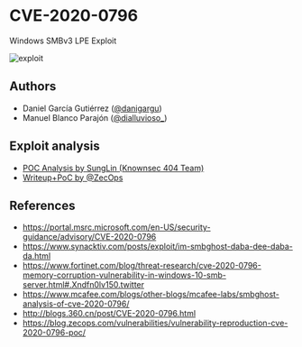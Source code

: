 # CVE-2020-0796

Windows SMBv3 LPE Exploit

![exploit](https://user-images.githubusercontent.com/1675387/77913732-110d4f80-7295-11ea-9af6-f17201c66673.gif)

## Authors

  * Daniel García Gutiérrez ([@danigargu](https://twitter.com/danigargu))
  * Manuel Blanco Parajón ([@dialluvioso_](https://twitter.com/dialluvioso_))
  
## Exploit analysis

* [POC Analysis by SungLin (Knownsec 404 Team)](https://paper.seebug.org/1165/)
* [Writeup+PoC by @ZecOps](https://blog.zecops.com/vulnerabilities/exploiting-smbghost-cve-2020-0796-for-a-local-privilege-escalation-writeup-and-poc/)

## References

* https://portal.msrc.microsoft.com/en-US/security-guidance/advisory/CVE-2020-0796
* https://www.synacktiv.com/posts/exploit/im-smbghost-daba-dee-daba-da.html
* https://www.fortinet.com/blog/threat-research/cve-2020-0796-memory-corruption-vulnerability-in-windows-10-smb-server.html#.Xndfn0lv150.twitter
* https://www.mcafee.com/blogs/other-blogs/mcafee-labs/smbghost-analysis-of-cve-2020-0796/
* http://blogs.360.cn/post/CVE-2020-0796.html
* https://blog.zecops.com/vulnerabilities/vulnerability-reproduction-cve-2020-0796-poc/


